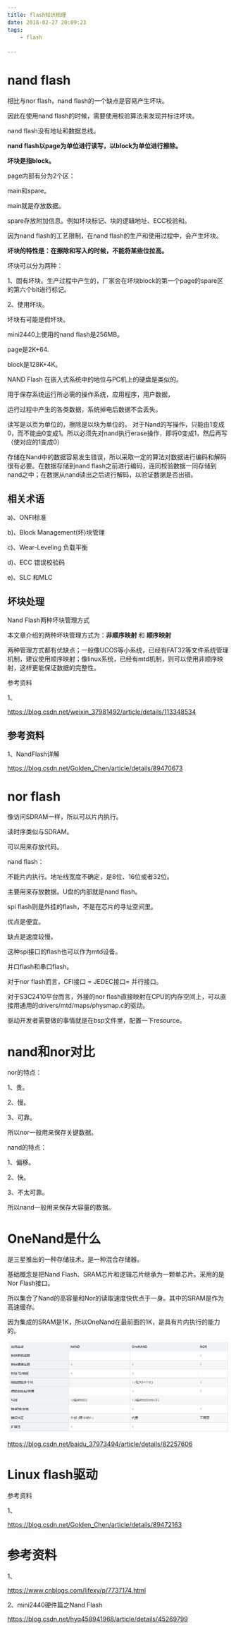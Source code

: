 ```yaml
---
title: flash知识梳理
date: 2018-02-27 20:09:23
tags:
	- flash

---
```




# nand flash

相比与nor flash，nand flash的一个缺点是容易产生坏块。

因此在使用nand flash的时候，需要使用校验算法来发现并标注坏块。

nand  flash没有地址和数据总线。

**nand flash以page为单位进行读写，以block为单位进行擦除。**

**坏块是指block。**

page内部有分为2个区：

main和spare。

main就是存放数据。

spare存放附加信息。例如坏块标记、块的逻辑地址、ECC校验和。



因为nand flash的工艺限制，在nand flash的生产和使用过程中，会产生坏块。

**坏块的特性是：在擦除和写入的时候，不能将某些位拉高。**



坏块可以分为两种：

1、固有坏块。生产过程中产生的，厂家会在坏块block的第一个page的spare区的第六个bit进行标记。

2、使用坏块。



坏块有可能是假坏块。



mini2440上使用的nand flash是256MB。

page是2K+64.

block是128K+4K。



NAND Flash 在嵌入式系统中的地位与PC机上的硬盘是类似的。

用于保存系统运行所必需的操作系统，应用程序，用户数据，

运行过程中产生的各类数据，系统掉电后数据不会丢失。



读写是以页为单位的，擦除是以块为单位的。
对于Nand的写操作，只能由1变成0，而不能由0变成1。所以必须先对nand执行erase操作，即将0变成1，然后再写（使对应的1变成0）

存储在Nand中的数据容易发生错误，所以采取一定的算法对数据进行编码和解码很有必要。在数据存储到nand flash之前进行编码，连同校验数据一同存储到nand之中；在数据从nand读出之后进行解码，以验证数据是否出错。



## 相关术语

a)、ONFI标准

b)、Block Management(坏)块管理

c)、Wear-Leveling 负载平衡

d)、ECC 错误校验码

e)、SLC 和MLC



## 坏块处理

Nand Flash两种坏块管理方式

本文章介绍的两种坏块管理方式为：**非顺序映射** 和 **顺序映射**

两种管理方式都有优缺点；一般像UCOS等小系统，已经有FAT32等文件系统管理机制，建议使用顺序映射；像linux系统，已经有mtd机制，则可以使用非顺序映射，这样更能保证数据的完整性。





参考资料

1、

https://blog.csdn.net/weixin_37981492/article/details/113348534



## 参考资料

1、NandFlash详解

https://blog.csdn.net/Golden_Chen/article/details/89470673

# nor flash

像访问SDRAM一样，所以可以片内执行。

读时序类似与SDRAM。

可以用来存放代码。

nand flash：

不能片内执行。地址线宽度不确定，是8位、16位或者32位。

主要用来存放数据。U盘的内部就是nand flash。



spi flash则是外挂的flash，不是在芯片的寻址空间里。

优点是便宜。

缺点是速度较慢。

这种spi接口的flash也可以作为mtd设备。



并口flash和串口flash。

对于nor flash而言，CFI接口 = JEDEC接口= 并行接口。



对于S3C2410平台而言，外接的nor flash直接映射在CPU的内存空间上，可以直接用通用的drivers/mtd/maps/physmap.c的驱动。

驱动开发者需要做的事情就是在bsp文件里，配置一下resource。

# nand和nor对比

nor的特点：

1、贵。

2、慢。

3、可靠。

所以nor一般用来保存关键数据。

nand的特点：

1、偏移。

2、快。

3、不太可靠。

所以nand一般用来保存大容量的数据。



# OneNand是什么

是三星推出的一种存储技术。是一种混合存储器。

基础概念是把Nand Flash、SRAM芯片和逻辑芯片继承为一颗单芯片。采用的是Nor Flash接口。

所以集合了Nand的高容量和Nor的读取速度快优点于一身。其中的SRAM是作为高速缓存。

因为集成的SRAM是1K，所以OneNand在最前面的1K，是具有片内执行的能力的。

![image-20230418170029744](images/random_name/image-20230418170029744.png)



https://blog.csdn.net/baidu_37973494/article/details/82257606

# Linux flash驱动





参考资料

1、

https://blog.csdn.net/Golden_Chen/article/details/89472163

# 参考资料

1、

https://www.cnblogs.com/lifexy/p/7737174.html

2、mini2440硬件篇之Nand Flash

https://blog.csdn.net/hyq458941968/article/details/45269799